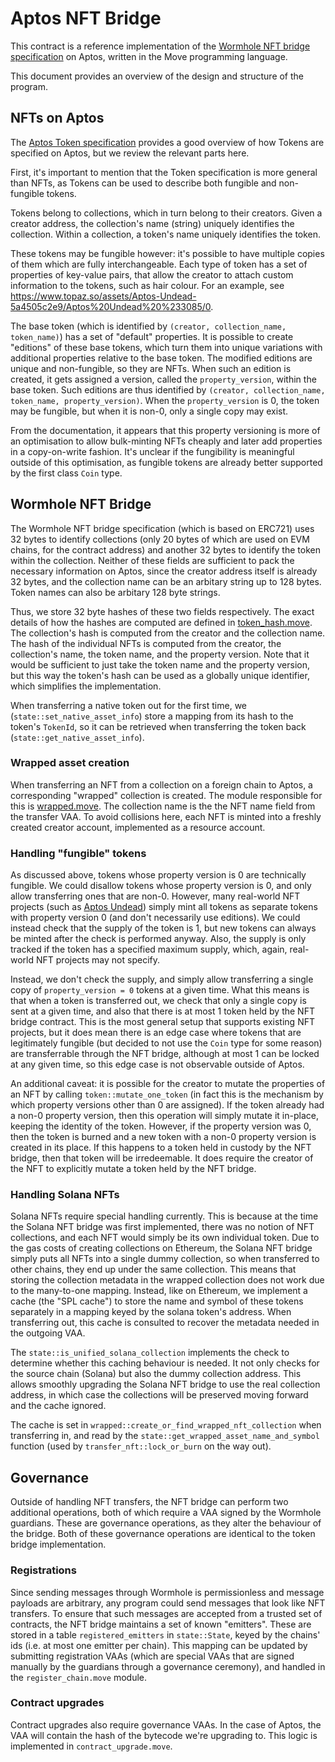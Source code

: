# Aptos NFT Bridge

This contract is a reference implementation of the [Wormhole NFT bridge
specification](../../whitepapers/0006_nft_bridge.md) on Aptos, written in the
Move programming language.

This document provides an overview of the design and structure of the program.

## NFTs on Aptos

The [Aptos Token
specification](https://aptos.dev/concepts/coin-and-token/aptos-token/) provides
a good overview of how Tokens are specified on Aptos, but we review the relevant
parts here.

First, it's important to mention that the Token specification is more general
than NFTs, as Tokens can be used to describe both fungible and non-fungible
tokens.

Tokens belong to collections, which in turn belong to their creators. Given a
creator address, the collection's name (string) uniquely identifies the
collection. Within a collection, a token's name uniquely identifies the token.

These tokens may be fungible however: it's possible to have multiple copies of
them which are fully interchangeable. Each type of token has a set of properties
of key-value pairs, that allow the creator to attach custom information to the
tokens, such as hair colour. For an example, see
https://www.topaz.so/assets/Aptos-Undead-5a4505c2e9/Aptos%20Undead%20%233085/0.

The base token (which is identified by `(creator, collection_name, token_name)`)
has a set of "default" properties. It is possible to create "editions" of these
base tokens, which turn them into unique variations with additional properties
relative to the base token. The modified editions are unique and non-fungible,
so they are NFTs. When such an edition is created, it gets assigned a version,
called the `property_version`, within the base token. Such editions are thus
identified by `(creator, collection_name, token_name, property_version)`. When
the `property_version` is 0, the token may be fungible, but when it is non-0,
only a single copy may exist.

From the documentation, it appears that this property versioning is more of an
optimisation to allow bulk-minting NFTs cheaply and later add properties in a
copy-on-write fashion. It's unclear if the fungibility is meaningful outside of
this optimisation, as fungible tokens are already better supported by the first
class `Coin` type.

## Wormhole NFT Bridge

The Wormhole NFT bridge specification (which is based on ERC721) uses 32 bytes
to identify collections (only 20 bytes of which are used on EVM chains, for the
contract address) and another 32 bytes to identify the token within the
collection. Neither of these fields are sufficient to pack the necessary
information on Aptos, since the creator address itself is already 32 bytes, and
the collection name can be an arbitary string up to 128 bytes. Token names can
also be arbitary 128 byte strings.

Thus, we store 32 byte hashes of these two fields respectively. The exact
details of how the hashes are computed are defined in
[token_hash.move](./sources/token_hash.move). The collection's hash is computed
from the creator and the collection name. The hash of the individual NFTs is
computed from the creator, the collection's name, the token name, and the
property version. Note that it would be sufficient to just take the token name
and the property version, but this way the token's hash can be used as a
globally unique identifier, which simplifies the implementation.

When transferring a native token out for the first time, we
(`state::set_native_asset_info`) store a mapping from its hash to the token's
`TokenId`, so it can be retrieved when transferring the token back
(`state::get_native_asset_info`).

### Wrapped asset creation

When transferring an NFT from a collection on a foreign chain to Aptos, a
corresponding "wrapped" collection is created. The module responsible for this
is [wrapped.move](sources/wrapped.move). The collection name is the the NFT name
field from the transfer VAA. To avoid collisions here, each NFT is minted into a
freshly created creator account, implemented as a resource account.

### Handling "fungible" tokens

As discussed above, tokens whose property version is 0 are technically fungible.
We could disallow tokens whose property version is 0, and only allow
transferring ones that are non-0. However, many real-world NFT projects (such as
[Aptos Undead](https://www.topaz.so/collection/Aptos-Undead-5a4505c2e9)) simply
mint all tokens as separate tokens with property version 0 (and don't
necessarily use editions). We could instead check that the supply of the token
is 1, but new tokens can always be minted after the check is performed anyway.
Also, the supply is only tracked if the token has a specified maximum supply,
which, again, real-world NFT projects may not specify.

Instead, we don't check the supply, and simply allow transferring a single copy
of `property_version = 0` tokens at a given time. What this means is that when a
token is transferred out, we check that only a single copy is sent at a given
time, and also that there is at most 1 token held by the NFT bridge contract.
This is the most general setup that supports existing NFT projects, but it does
mean there is an edge case where tokens that are legitimately fungible (but
decided to not use the `Coin` type for some reason) are transferrable through
the NFT bridge, although at most 1 can be locked at any given time, so this edge
case is not observable outside of Aptos.

An additional caveat: it is possible for the creator to mutate the properties of
an NFT by calling `token::mutate_one_token` (in fact this is the mechanism by
which property versions other than 0 are assigned). If the token already had a
non-0 property version, then this operation will simply mutate it in-place,
keeping the identity of the token. However, if the property version was 0, then
the token is burned and a new token with a non-0 property version is created in
its place. If this happens to a token held in custody by the NFT bridge, then
that token will be irredeemable. It does require the creator of the NFT to
explicitly mutate a token held by the NFT bridge.

### Handling Solana NFTs

Solana NFTs require special handling currently. This is because at the time the
Solana NFT bridge was first implemented, there was no notion of NFT collections,
and each NFT would simply be its own individual token. Due to the gas costs of
creating collections on Ethereum, the Solana NFT bridge simply puts all NFTs
into a single dummy collection, so when transferred to other chains, they end up
under the same collection. This means that storing the collection metadata in
the wrapped collection does not work due to the many-to-one mapping. Instead,
like on Ethereum, we implement a cache (the "SPL cache") to store the name and
symbol of these tokens separately in a mapping keyed by the solana token's
address. When transferring out, this cache is consulted to recover the metadata
needed in the outgoing VAA.

The `state::is_unified_solana_collection` implements the check to determine
whether this caching behaviour is needed. It not only checks for the source
chain (Solana) but also the dummy collection address. This allows smoothly
upgrading the Solana NFT bridge to use the real collection address, in which
case the collections will be preserved moving forward and the cache ignored.

The cache is set in `wrapped::create_or_find_wrapped_nft_collection` when
transferring in, and read by the `state::get_wrapped_asset_name_and_symbol`
function (used by `transfer_nft::lock_or_burn` on the way out).

## Governance

Outside of handling NFT transfers, the NFT bridge can perform two additional
operations, both of which require a VAA signed by the Wormhole guardians.
These are governance operations, as they alter the behaviour of the bridge.
Both of these governance operations are identical to the token bridge implementation.

### Registrations

Since sending messages through Wormhole is permissionless and message payloads
are arbitrary, any program could send messages that look like NFT transfers.
To ensure that such messages are accepted from a trusted set of contracts, the
NFT bridge maintains a set of known "emitters". These are stored in a table
`registered_emitters` in `state::State`, keyed by the chains' ids (i.e. at most
one emitter per chain). This mapping can be updated by submitting registration
VAAs (which are special VAAs that are signed manually by the guardians through a
governance ceremony), and handled in the `register_chain.move` module.

### Contract upgrades

Contract upgrades also require governance VAAs. In the case of Aptos, the VAA
will contain the hash of the bytecode we're upgrading to. This logic is
implemented in `contract_upgrade.move`.

